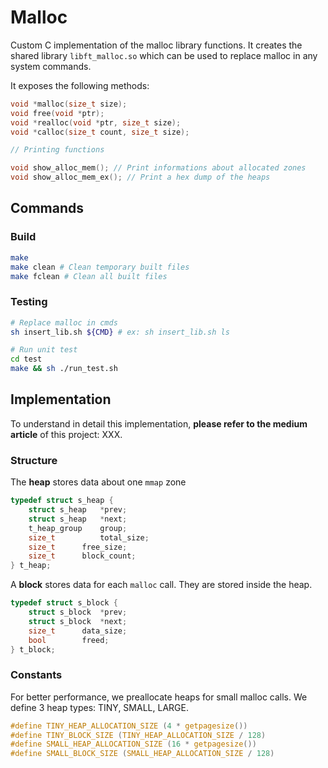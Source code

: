 # Malloc

Custom C implementation of the malloc library functions. It creates the shared library `libft_malloc.so` which can be used to replace malloc in any system commands.

It exposes the following methods:

```c
void *malloc(size_t size);
void free(void *ptr);
void *realloc(void *ptr, size_t size);
void *calloc(size_t count, size_t size);

// Printing functions

void show_alloc_mem(); // Print informations about allocated zones
void show_alloc_mem_ex(); // Print a hex dump of the heaps
```

## Commands

### Build

```bash
make
make clean # Clean temporary built files
make fclean # Clean all built files
```

### Testing

```bash
# Replace malloc in cmds
sh insert_lib.sh ${CMD} # ex: sh insert_lib.sh ls

# Run unit test
cd test
make && sh ./run_test.sh
```

## Implementation

To understand in detail this implementation, **please refer to the medium article** of this project: XXX.

### Structure

The **heap** stores data about one `mmap` zone

```c
typedef struct s_heap {
    struct s_heap	*prev;
    struct s_heap	*next;
    t_heap_group	group;
    size_t		    total_size;
    size_t		free_size;
    size_t		block_count;
} t_heap;
```

A **block** stores data for each `malloc` call. They are stored inside the heap.

```c
typedef struct s_block {
    struct s_block	*prev;
    struct s_block	*next;
    size_t		data_size;
    bool		freed;
} t_block;
```

### Constants

For better performance, we preallocate heaps for small malloc calls. We define 3 heap types: TINY, SMALL, LARGE.

```c
#define TINY_HEAP_ALLOCATION_SIZE (4 * getpagesize())
#define TINY_BLOCK_SIZE (TINY_HEAP_ALLOCATION_SIZE / 128)
#define SMALL_HEAP_ALLOCATION_SIZE (16 * getpagesize())
#define SMALL_BLOCK_SIZE (SMALL_HEAP_ALLOCATION_SIZE / 128)
```
